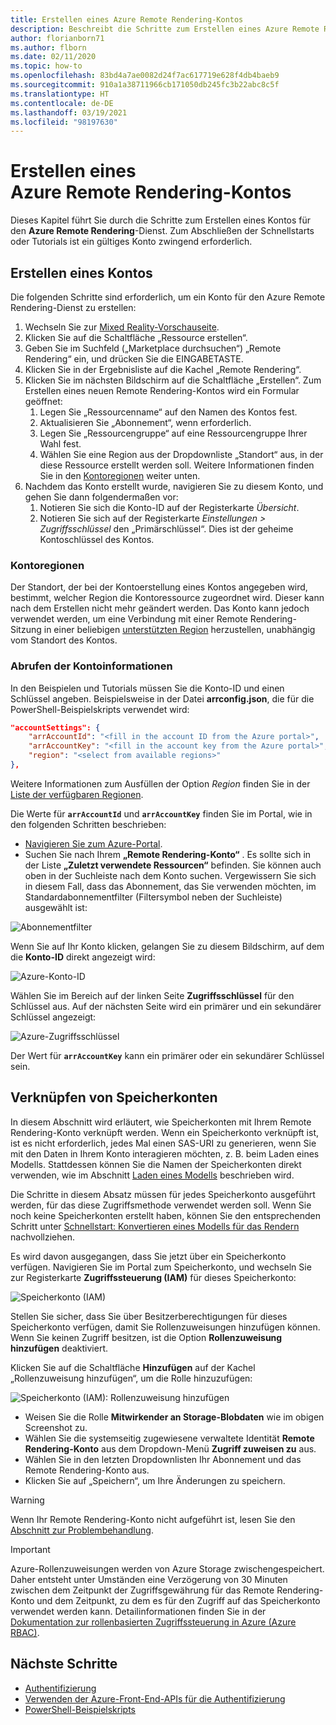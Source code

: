 ```yaml
---
title: Erstellen eines Azure Remote Rendering-Kontos
description: Beschreibt die Schritte zum Erstellen eines Azure Remote Rendering-Kontos.
author: florianborn71
ms.author: flborn
ms.date: 02/11/2020
ms.topic: how-to
ms.openlocfilehash: 83bd4a7ae0082d24f7ac617719e628f4db4baeb9
ms.sourcegitcommit: 910a1a38711966cb171050db245fc3b22abc8c5f
ms.translationtype: HT
ms.contentlocale: de-DE
ms.lasthandoff: 03/19/2021
ms.locfileid: "98197630"
---
```

# <a name="create-an-azure-remote-rendering-account"></a>Erstellen eines Azure Remote Rendering-Kontos

Dieses Kapitel führt Sie durch die Schritte zum Erstellen eines Kontos für den **Azure Remote Rendering**-Dienst. Zum Abschließen der Schnellstarts oder Tutorials ist ein gültiges Konto zwingend erforderlich.

## <a name="create-an-account"></a>Erstellen eines Kontos

Die folgenden Schritte sind erforderlich, um ein Konto für den Azure Remote Rendering-Dienst zu erstellen:

1. Wechseln Sie zur [Mixed Reality-Vorschauseite](https://aka.ms/MixedRealityPrivatePreview).
1. Klicken Sie auf die Schaltfläche „Ressource erstellen“.
1. Geben Sie im Suchfeld („Marketplace durchsuchen“) „Remote Rendering“ ein, und drücken Sie die EINGABETASTE.
1. Klicken Sie in der Ergebnisliste auf die Kachel „Remote Rendering“.
1. Klicken Sie im nächsten Bildschirm auf die Schaltfläche „Erstellen“. Zum Erstellen eines neuen Remote Rendering-Kontos wird ein Formular geöffnet:
    1. Legen Sie „Ressourcenname“ auf den Namen des Kontos fest.
    1. Aktualisieren Sie „Abonnement“, wenn erforderlich.
    1. Legen Sie „Ressourcengruppe“ auf eine Ressourcengruppe Ihrer Wahl fest.
    1. Wählen Sie eine Region aus der Dropdownliste „Standort“ aus, in der diese Ressource erstellt werden soll. Weitere Informationen finden Sie in den [Kontoregionen](create-an-account.md#account-regions) weiter unten.
1. Nachdem das Konto erstellt wurde, navigieren Sie zu diesem Konto, und gehen Sie dann folgendermaßen vor:
    1. Notieren Sie sich die Konto-ID auf der Registerkarte *Übersicht*.
    1. Notieren Sie sich auf der Registerkarte *Einstellungen > Zugriffsschlüssel* den „Primärschlüssel“. Dies ist der geheime Kontoschlüssel des Kontos.

### <a name="account-regions"></a>Kontoregionen
Der Standort, der bei der Kontoerstellung eines Kontos angegeben wird, bestimmt, welcher Region die Kontoressource zugeordnet wird. Dieser kann nach dem Erstellen nicht mehr geändert werden. Das Konto kann jedoch verwendet werden, um eine Verbindung mit einer Remote Rendering-Sitzung in einer beliebigen [unterstützten Region](./../reference/regions.md) herzustellen, unabhängig vom Standort des Kontos.

### <a name="retrieve-the-account-information"></a>Abrufen der Kontoinformationen

In den Beispielen und Tutorials müssen Sie die Konto-ID und einen Schlüssel angeben. Beispielsweise in der Datei **arrconfig.json**, die für die PowerShell-Beispielskripts verwendet wird:

```json
"accountSettings": {
    "arrAccountId": "<fill in the account ID from the Azure portal>",
    "arrAccountKey": "<fill in the account key from the Azure portal>",
    "region": "<select from available regions>"
},
```

Weitere Informationen zum Ausfüllen der Option *Region* finden Sie in der [Liste der verfügbaren Regionen](../reference/regions.md).

Die Werte für **`arrAccountId`** und **`arrAccountKey`** finden Sie im Portal, wie in den folgenden Schritten beschrieben:

* [Navigieren Sie zum Azure-Portal](https://www.portal.azure.com).
* Suchen Sie nach Ihrem **„Remote Rendering-Konto“** . Es sollte sich in der Liste **„Zuletzt verwendete Ressourcen“** befinden. Sie können auch oben in der Suchleiste nach dem Konto suchen. Vergewissern Sie sich in diesem Fall, dass das Abonnement, das Sie verwenden möchten, im Standardabonnementfilter (Filtersymbol neben der Suchleiste) ausgewählt ist:

![Abonnementfilter](./media/azure-subscription-filter.png)

Wenn Sie auf Ihr Konto klicken, gelangen Sie zu diesem Bildschirm, auf dem die **Konto-ID** direkt angezeigt wird:

![Azure-Konto-ID](./media/azure-account-id.png)

Wählen Sie im Bereich auf der linken Seite **Zugriffsschlüssel** für den Schlüssel aus. Auf der nächsten Seite wird ein primärer und ein sekundärer Schlüssel angezeigt:

![Azure-Zugriffsschlüssel](./media/azure-account-primary-key.png)

Der Wert für **`arrAccountKey`** kann ein primärer oder ein sekundärer Schlüssel sein.

## <a name="link-storage-accounts"></a>Verknüpfen von Speicherkonten

In diesem Abschnitt wird erläutert, wie Speicherkonten mit Ihrem Remote Rendering-Konto verknüpft werden. Wenn ein Speicherkonto verknüpft ist, ist es nicht erforderlich, jedes Mal einen SAS-URI zu generieren, wenn Sie mit den Daten in Ihrem Konto interagieren möchten, z. B. beim Laden eines Modells. Stattdessen können Sie die Namen der Speicherkonten direkt verwenden, wie im Abschnitt [Laden eines Modells](../concepts/models.md#loading-models) beschrieben wird.

Die Schritte in diesem Absatz müssen für jedes Speicherkonto ausgeführt werden, für das diese Zugriffsmethode verwendet werden soll. Wenn Sie noch keine Speicherkonten erstellt haben, können Sie den entsprechenden Schritt unter [Schnellstart: Konvertieren eines Modells für das Rendern](../quickstarts/convert-model.md#storage-account-creation) nachvollziehen.

Es wird davon ausgegangen, dass Sie jetzt über ein Speicherkonto verfügen. Navigieren Sie im Portal zum Speicherkonto, und wechseln Sie zur Registerkarte **Zugriffssteuerung (IAM)** für dieses Speicherkonto:

![Speicherkonto (IAM)](./media/azure-storage-account.png)

Stellen Sie sicher, dass Sie über Besitzerberechtigungen für dieses Speicherkonto verfügen, damit Sie Rollenzuweisungen hinzufügen können. Wenn Sie keinen Zugriff besitzen, ist die Option **Rollenzuweisung hinzufügen** deaktiviert.

Klicken Sie auf die Schaltfläche **Hinzufügen** auf der Kachel „Rollenzuweisung hinzufügen“, um die Rolle hinzuzufügen:

![Speicherkonto (IAM): Rollenzuweisung hinzufügen](./media/azure-add-role-assignment.png)

* Weisen Sie die Rolle **Mitwirkender an Storage-Blobdaten** wie im obigen Screenshot zu.
* Wählen Sie die systemseitig zugewiesene verwaltete Identität **Remote Rendering-Konto** aus dem Dropdown-Menü **Zugriff zuweisen zu** aus.
* Wählen Sie in den letzten Dropdownlisten Ihr Abonnement und das Remote Rendering-Konto aus.
* Klicken Sie auf „Speichern“, um Ihre Änderungen zu speichern.

> [!WARNING]
> Wenn Ihr Remote Rendering-Konto nicht aufgeführt ist, lesen Sie den [Abschnitt zur Problembehandlung](../resources/troubleshoot.md#cant-link-storage-account-to-arr-account).

> [!IMPORTANT]
> Azure-Rollenzuweisungen werden von Azure Storage zwischengespeichert. Daher entsteht unter Umständen eine Verzögerung von 30 Minuten zwischen dem Zeitpunkt der Zugriffsgewährung für das Remote Rendering-Konto und dem Zeitpunkt, zu dem es für den Zugriff auf das Speicherkonto verwendet werden kann. Detailinformationen finden Sie in der [Dokumentation zur rollenbasierten Zugriffssteuerung in Azure (Azure RBAC)](../../role-based-access-control/troubleshooting.md#role-assignment-changes-are-not-being-detected).

## <a name="next-steps"></a>Nächste Schritte

* [Authentifizierung](authentication.md)
* [Verwenden der Azure-Front-End-APIs für die Authentifizierung](frontend-apis.md)
* [PowerShell-Beispielskripts](../samples/powershell-example-scripts.md)